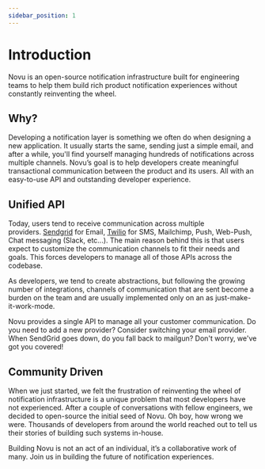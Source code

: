 ```yaml
---
sidebar_position: 1
---
```


# Introduction

Novu is an open-source notification infrastructure built for engineering teams to help them build rich product notification experiences without constantly reinventing the wheel.

## Why?

Developing a notification layer is something we often do when designing a new application. It usually starts the same, sending just a simple email, and after a while, you'll find yourself managing hundreds of notifications across multiple channels. Novu’s goal is to help developers create meaningful transactional communication between the product and its users. All with an easy-to-use API and outstanding developer experience.

## Unified API

Today, users tend to receive communication across multiple providers. [Sendgrid](https://sendgrid.com/) for Email, [Twilio](https://www.twilio.com/) for SMS, Mailchimp, Push, Web-Push, Chat messaging (Slack, etc...). The main reason behind this is that users expect to customize the communication channels to fit their needs and goals. This forces developers to manage all of those APIs across the codebase.

As developers, we tend to create abstractions, but following the growing number of integrations, channels of communication that are sent become a burden on the team and are usually implemented only on an as just-make-it-work-mode.

Novu provides a single API to manage all your customer communication. Do you need to add a new provider? Consider switching your email provider. When SendGrid goes down, do you fall back to mailgun? Don't worry, we've got you covered!

## Community Driven

When we just started, we felt the frustration of reinventing the wheel of notification infrastructure is a unique problem that most developers have not experienced. After a couple of conversations with fellow engineers, we decided to open-source the initial seed of Novu. Oh boy, how wrong we were. Thousands of developers from around the world reached out to tell us their stories of building such systems in-house.

Building Novu is not an act of an individual, it’s a collaborative work of many. Join us in building the future of notification experiences.
